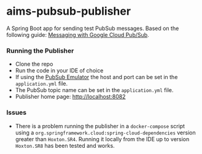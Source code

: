 # aims-pubsub-publisher

A Spring Boot app for sending test PubSub messages. Based on the following guide: [Messaging with Google Cloud Pub/Sub](https://spring.io/guides/gs/messaging-gcp-pubsub/).

### Running the Publisher

* Clone the repo
* Run the code in your IDE of choice
* If using the [PubSub Emulator](https://cloud.google.com/pubsub/docs/emulator) the host and port can be set in the `application.yml` file.
* The PubSub topic name can be set in the `application.yml` file.
* Publisher home page: <http://localhost:8082>

### Issues

* There is a problem running the publisher in a `docker-compose` script using a `org.springframework.cloud:spring-cloud-dependencies` version greater than `Hoxton.SR4`. Running it locally from the IDE up to version `Hoxton.SR8` has been tested and works.